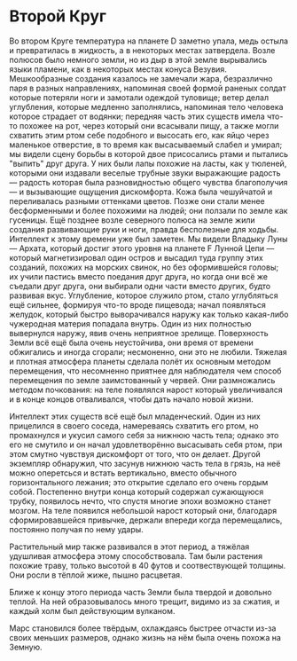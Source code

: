 # Второй Круг

Во втором Круге температура на планете D заметно упала, медь остыла и превратилась в жидкость, а в некоторых местах затвердела. Возле полюсов было немного земли, но из дыр в этой земле вырывались языки пламени, как в некоторых местах конуса Везувия. Мешкообразные создания казалось не замечали жара, безразлично паря в разных направлениях, напоминая своей формой раненых солдат которые потеряли ноги и замотали одеждой туловище; ветер делал углубления, которые медленно заполнялись, напоминая тело человека которое страдает от водянки; передняя часть этих существ имела что-то похожее на рот, через который они всасывали пищу, а также могли схватить этим ртом себе подобного и высосать его, как яйцо через маленькое отверстие, в то время как высасываемый слабел и умирал; мы видели сцену борьбы в которой двое присосались ртами и пытались "выпить" друг друга. У них были лапы похожие на ласты, как у тюленей, которыми они издавали веселые трубные звуки выражающие радость — радость которая была разновидностью общего чувства благополучия — и вызывающие ощущения дискомфорта. Кожа была чешуйчатой и переливалась разными оттенками цветов. Позже они стали менее бесформенными и более похожими на людей; они ползали по земле как гусеницы. Ещё позднее возле северного полюса на земле жили создания развивающие руки и ноги, правда бесполезные для ходьбы. Интеллект к этому времени уже был заметен. Мы видели Владыку Луны — Архата, который достиг этого уровня на планете F Лунной Цепи — который магнетизировал один остров и высадил туда группу этих созданий, похожих на морских свинок, но без оформившейся головы; их учили пастись вместо поедания друг друга, но когда они всё же съедали друг друга, они выбирали одни части вместо других, будто развивая вкус. Углубление, которое служило ртом, стало углубляться ещё сильнее, формируя что-то вроде пищевода; начал появляться желудок, который быстро выворачивался наружу как только какая-либо чужеродная материя попадала внутрь. Один из них полностью вывернулся наружу, явив очень неприятное зрелище. Поверхность Земли всё ещё была очень неустойчива, они время от времени обжигались и иногда сгорали; несмоненно, они это не любили. Тяжелая и плотная атмосфера планеты сделала полёт их основным методом перемещения, что несомненно приятнее для наблюдателя чем способ перемещения по земле заимстованный у червей. Они размножались методом почкования: на теле появлялся нарост который увеличивался и в конце концов отваливался, чтобы дать начало новой жизни.

Интеллект этих существ всё ещё был младенческий. Один из них прицелился в своего соседа, намереваясь схватить его ртом, но промахнулся и укусил самого себя за нижнюю часть тела; однако это его не смутило и он начал удовлетворённо высасывать себя ртом, при этом смутно чувствуя дискомфорт от того, что он делает. Другой экземпляр обнаружил, что засунув нижнюю часть тела в грязь, на неё можно оперетсься и встать вертикально, вместо обычного горизонтального лежания; это открытие сделало его очень гордым собой. Постепенно внутри конца который содержал сужающуюся трубку, появилось нечто, что спустя многие эпохи возможно станет мозгом. На теле появился небольшой нарост который они, благодаря сформировавшейся привычке, держали впереди когда перемещались, постоянно получая по нему удары.

Растительный мир также развивался в этот период, а тяжёлая удушливая атмосфера этому способствовала. Там были растения похожие траву, только высотой в 40 футов и соотвествующей толщины. Они росли в тёплой жиже, пышно расцветая.

Ближе к концу этого периода часть Земли была твердой и довольно теплой. На ней образовывалось много трещит, видимо из за сжатия, и каждый холм был действующим вулканом.

Марс становился более твёрдым, охлаждаясь быстрее отчасти из-за своих меньших размеров, однако жизнь на нём была очень похожа на Земную.
